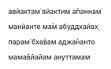 авйактам̇ вйактим а̄паннам̇

манйанте ма̄м абуддхайах̣

парам̇ бха̄вам аджа̄нанто

мама̄вйайам ануттамам